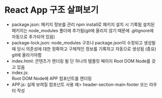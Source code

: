 # React App 구조 살펴보기
- package.json:
  패키지 정보를 관리
  npm install로 패키지 설치 시 기록됨
  설치된 패키지는 node_modules 폴더에 추가됨(git에 올리지 않기 때문에 .gitignore에 자동으로 추가되어 있음)
- package-lock.json: 
  node_modules 구조나 package.json이 수정되고 생성될 때 당시 의존성에 대한 정확하고 구체적인 정보를 기록하고 자동으로 생성됨
  (중요) git에 올라가야함
- index.html:
  콘텐츠가 렌더링 될 단 하나의 템플릿 페이지
  Root DOM Node를 갖고 있음
- index.js:  
  Root DOM Node에 APP 컴포넌트를 렌더링
- APP.js:
  실제 보여질 컴포넌트
  사용 예> header-section-main-footer 또는 라우터 작성